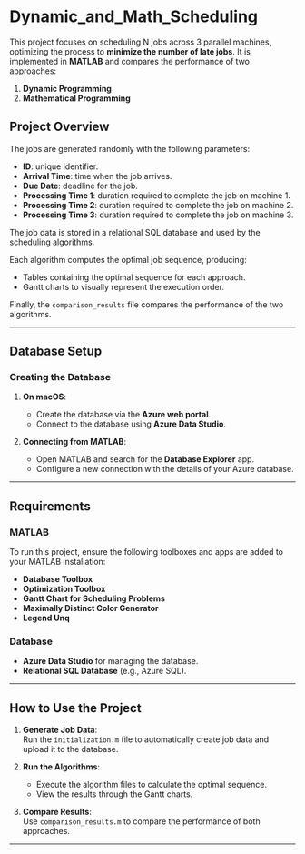 # Dynamic_and_Math_Scheduling


This project focuses on scheduling N jobs across 3 parallel machines, optimizing the process to **minimize the number of late jobs**. It is implemented in **MATLAB** and compares the performance of two approaches:  
1. **Dynamic Programming**  
2. **Mathematical Programming**

## Project Overview

The jobs are generated randomly with the following parameters:  
- **ID**: unique identifier.  
- **Arrival Time**: time when the job arrives.  
- **Due Date**: deadline for the job.  
- **Processing Time 1**: duration required to complete the job on machine 1.
- **Processing Time 2**: duration required to complete the job on machine 2.
- **Processing Time 3**: duration required to complete the job on machine 3.  

The job data is stored in a relational SQL database and used by the scheduling algorithms.  

Each algorithm computes the optimal job sequence, producing:  
- Tables containing the optimal sequence for each approach.  
- Gantt charts to visually represent the execution order.  

Finally, the `comparison_results` file compares the performance of the two algorithms.

---



## Database Setup

### Creating the Database

1. **On macOS**:  
   - Create the database via the **Azure web portal**.  
   - Connect to the database using **Azure Data Studio**.  

2. **Connecting from MATLAB**:  
   - Open MATLAB and search for the **Database Explorer** app.  
   - Configure a new connection with the details of your Azure database.

---



## Requirements

### MATLAB
To run this project, ensure the following toolboxes and apps are added to your MATLAB installation:  
- **Database Toolbox**  
- **Optimization Toolbox**  
- **Gantt Chart for Scheduling Problems**  
- **Maximally Distinct Color Generator**  
- **Legend Unq**  

### Database 
- **Azure Data Studio** for managing the database.  
- **Relational SQL Database** (e.g., Azure SQL).  

---


## How to Use the Project

1. **Generate Job Data**:  
   Run the `initialization.m` file to automatically create job data and upload it to the database.

2. **Run the Algorithms**:  
   - Execute the algorithm files to calculate the optimal sequence.  
   - View the results through the Gantt charts.  

3. **Compare Results**:  
   Use `comparison_results.m` to compare the performance of both approaches.

---


